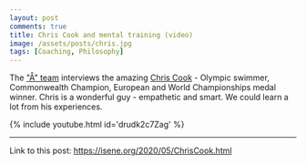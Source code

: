 ```yaml
---
layout: post
comments: true
title: Chris Cook and mental training (video)
image: /assets/posts/chris.jpg
tags: [Coaching, Philosophy]
---
```


The ["Å" team](https://a-circle.no/) interviews the amazing [Chris Cook](https://en.wikipedia.org/wiki/Chris_Cook_(swimmer)) - Olympic swimmer, Commonwealth Champion, European and World Championships medal winner. Chris is a wonderful guy - empathetic and smart. We could learn a lot from his experiences.

{% include youtube.html id='drudk2c7Zag' %}

---
Link to this post: <https://isene.org/2020/05/ChrisCook.html>
